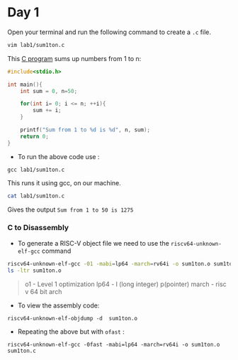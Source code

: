 # Day 1

Open your terminal and run the following command to create a  ```.c```  file. 

```bash 
vim lab1/sum1ton.c 
``` 

This [C program](https://github.com/Advaith-RN/pes_asic_class/blob/main/Day%201/sum1ton.c) sums up numbers from 1 to n:

```c
#include<stdio.h>

int main(){
	int sum = 0, n=50;

	for(int i= 0; i <= n; ++i){
		sum += i;
	}

	printf("Sum from 1 to %d is %d", n, sum);
	return 0;
}
```

- To run the above code use :

```shell 
gcc lab1/sum1ton.c
```

This runs it using gcc, on our machine.

```bash
cat lab1/sum1ton.c
```

Gives the output ```Sum from 1 to 50 is 1275```


### C to Disassembly 

- To generate a RISC-V object file we need to use the  ```riscv64-unknown-elf-gcc``` command

```bash
riscv64-unknown-elf-gcc -01 -mabi=lp64 -march=rv64i -o sum1ton.o sum1ton.c
ls -ltr sum1ton.o
```

>o1 - Level 1 optimization
>lp64 - l (long integer) p(pointer) 
>march -  risc v 64 bit arch

- To view the assembly code:

```shell
riscv64-unknown-elf-objdump -d  sum1ton.o 
```

- Repeating the above but with ``` ofast ``` :

``` shell
riscv64-unknown-elf-gcc -0fast -mabi=lp64 -march=rv64i -o sum1ton.o sum1ton.c
```
